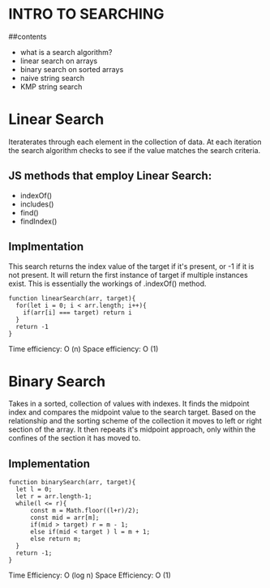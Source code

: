 # INTRO TO SEARCHING
##contents
- what is a search algorithm?
- linear search on arrays
- binary search on sorted arrays
- naive string search
- KMP string search


# Linear Search
Iteraterates through each element in the collection of data. At each iteration the search algorithm checks to see if the value matches the search criteria.

## JS methods that employ Linear Search:
- indexOf()
- includes()
- find()
- findIndex()

## Implmentation
This search returns the index value of the target if it's present, or -1 if it is not present. It will return the first instance of target if multiple instances exist. This is essentially the workings of .indexOf() method.

```
function linearSearch(arr, target){
  for(let i = 0; i < arr.length; i++){
    if(arr[i] === target) return i
  }
  return -1
}
```
Time efficiency: O (n)
Space efficiency: O (1)

# Binary Search
Takes in a sorted, collection of values with indexes. It finds the midpoint index and compares the midpoint value to the search target. Based on the relationship and the sorting scheme of the collection it moves to left or right section of the array. It then repeats it's midpoint approach, only within the confines of the section it has moved to.

## Implementation
```
function binarySearch(arr, target){
  let l = 0;
  let r = arr.length-1;
  while(l <= r){
      const m = Math.floor((l+r)/2);
      const mid = arr[m];
      if(mid > target) r = m - 1;
      else if(mid < target ) l = m + 1;
      else return m;
  }
  return -1;
}
```

Time Efficiency: O (log n)
Space Efficiency: O (1)

